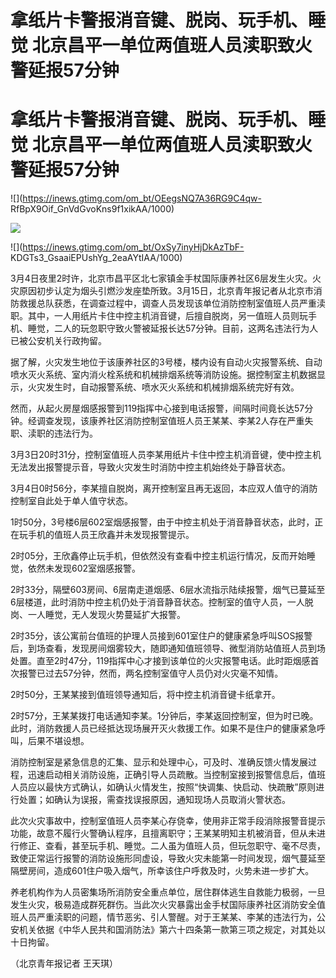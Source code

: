 # 拿纸片卡警报消音键、脱岗、玩手机、睡觉 北京昌平一单位两值班人员渎职致火警延报57分钟

# 拿纸片卡警报消音键、脱岗、玩手机、睡觉 北京昌平一单位两值班人员渎职致火警延报57分钟

![](https://inews.gtimg.com/om_bt/OEegsNQ7A36RG9C4qw-
RfBpX9Oif_GnVdGvoKns9f1xikAA/1000)

![](https://inews.gtimg.com/om_bt/OyzDD_ayWCURSqtUlFJZDG3pDrKjb5OxVPYtU7AF7DbpEAA/1000)

![](https://inews.gtimg.com/om_bt/OxSy7inyHjDkAzTbF-
KDGTs3_GsaaiEPUshYg_2eaAYtIAA/1000)

3月4日夜里2时许，北京市昌平区北七家镇金手杖国际康养社区6层发生火灾。火灾原因初步认定为烟头引燃沙发座垫所致。3月15日，北京青年报记者从北京市消防救援总队获悉，在调查过程中，调查人员发现该单位消防控制室值班人员严重渎职。其中，一人用纸片卡住中控主机消音键，后擅自脱岗，另一值班人员则玩手机、睡觉，二人的玩忽职守致火警被延报长达57分钟。目前，这两名违法行为人已被公安机关行政拘留。

据了解，火灾发生地位于该康养社区的3号楼，楼内设有自动火灾报警系统、自动喷水灭火系统、室内消火栓系统和机械排烟系统等消防设施。据控制室主机数据显示，火灾发生时，自动报警系统、喷水灭火系统和机械排烟系统完好有效。

然而，从起火房屋烟感报警到119指挥中心接到电话报警，间隔时间竟长达57分钟。经调查发现，该康养社区消防控制室值班人员王某某、李某2人存在严重失职、渎职的违法行为。

3月3日20时31分，控制室值班人员李某用纸片卡住中控主机消音键，使中控主机无法发出报警提示音，导致火灾发生时消防中控主机始终处于静音状态。

3月4日0时56分，李某擅自脱岗，离开控制室且再无返回，本应双人值守的消防控制室自此处于单人值守状态。

1时50分，3号楼6层602室烟感报警，由于中控主机处于消音静音状态，此时，正在玩手机的值班人员王欣鑫并未发现报警提示。

2时05分，王欣鑫停止玩手机，但依然没有查看中控主机运行情况，反而开始睡觉，依然未发现602室烟感报警。

2时33分，隔壁603房间、6层南走道烟感、6层水流指示陆续报警，烟气已蔓延至6层楼道，此时消防中控主机仍处于消音静音状态。控制室的值守人员，一人脱岗、一人睡觉，无人发现火势蔓延扩大报警。

2时35分，该公寓前台值班的护理人员接到601室住户的健康紧急呼叫SOS报警后，到场查看，发现房间烟雾较大，随即通知值班领导、微型消防站值班人员到场处置。直至2时47分，119指挥中心才接到该单位的火灾报警电话。此时距烟感首次报警已过去57分钟，然而，两名控制室值守人员仍对火灾毫不知情。

2时50分，王某某接到值班领导通知后，将中控主机消音键卡纸拿开。

2时57分，王某某拨打电话通知李某。1分钟后，李某返回控制室，但为时已晚。此时，消防救援人员已经抵达现场展开灭火救援工作。如果不是住户的健康紧急呼叫，后果不堪设想。

消防控制室是紧急信息的汇集、显示和处理中心，可及时、准确反馈火情发展过程，迅速启动相关消防设施，正确引导人员疏散。当控制室接到报警信息后，值班人员应以最快方式确认，如确认火情发生，按照“快调集、快启动、快疏散”原则进行处置；如确认为误报，需查找误报原因，通知现场人员取消火警状态。

此次火灾事故中，控制室值班人员李某心存侥幸，使用非正常手段消除报警音提示功能，故意不履行火警确认程序，且擅离职守；王某某明知主机被消音，但从未进行修正、查看，甚至玩手机、睡觉。二人虽为值班人员，但玩忽职守、毫不尽责，致使正常运行报警的消防设施形同虚设，导致火灾未能第一时间发现，烟气蔓延至隔壁房间，造成601住户吸入烟气，所幸该住户呼救及时，火势未进一步扩大。

养老机构作为人员密集场所消防安全重点单位，居住群体逃生自救能力极弱，一旦发生火灾，极易造成群死群伤。当此次火灾暴露出金手杖国际康养社区消防安全值班人员严重渎职的问题，情节恶劣、引人警醒。对于王某某、李某的违法行为，公安机关依据《中华人民共和国消防法》第六十四条第一款第三项之规定，对其处以十日拘留。

（北京青年报记者 王天琪）

